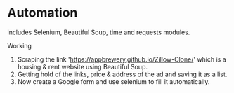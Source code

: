# Automation

includes 
Selenium, Beautiful Soup, time and requests modules.


Working 
1. Scraping the link 'https://appbrewery.github.io/Zillow-Clone/' which is a housing & rent website using Beautiful Soup.
2. Getting hold of the links, price & address of the ad and saving it as a list.
3. Now create a Google form and use selenium to fill it automatically.
   
